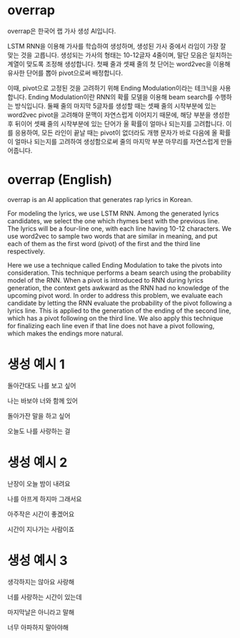 # overrap
overrap은 한국어 랩 가사 생성 AI입니다.

LSTM RNN을 이용해 가사를 학습하여 생성하며, 생성된 가사 중에서 라임이 가장 잘 맞는 것을 고릅니다.
생성되는 가사의 형태는 10-12글자 4줄이며, 말단 모음은 일치하는 계열이 맞도록 조정해 생성합니다.
첫째 줄과 셋째 줄의 첫 단어는 word2vec을 이용해 유사한 단어를 뽑아 pivot으로써 배정합니다.

이때, pivot으로 고정된 것을 고려하기 위해 Ending Modulation이라는 테크닉을 사용합니다.
Ending Modulation이란 RNN의 확률 모델을 이용해 beam search를 수행하는 방식입니다.
둘째 줄의 마지막 5글자를 생성할 때는 셋째 줄의 시작부분에 있는 word2vec pivot을 고려해야 문맥이 자연스럽게 이어지기 때문에,
해당 부분을 생성한 후 뒤이어 셋째 줄의 시작부분에 있는 단어가 올 확률이 얼마나 되는지를 고려합니다.
이를 응용하여, 모든 라인이 끝날 때는 pivot이 없더라도 개행 문자가 바로 다음에 올 확률이 얼마나 되는지를 고려하여 생성함으로써
줄의 마지막 부분 마무리를 자연스럽게 만들어줍니다.

# overrap (English)
overrap is an AI application that generates rap lyrics in Korean.

For modeling the lyrics, we use LSTM RNN. 
Among the generated lyrics candidates, we select the one which rhymes best with the previous line.
The lyrics will be a four-line one, with each line having 10-12 characters.
We use word2vec to sample two words that are similar in meaning,
and put each of them as the first word (pivot) of the first and the third line respectively.

Here we use a technique called Ending Modulation to take the pivots into consideration.
This technique performs a beam search using the probability model of the RNN.
When a pivot is introduced to RNN during lyrics generation, the context gets awkward
as the RNN had no knowledge of the upcoming pivot word.
In order to address this problem, we evaluate each candidate by letting the RNN
evaluate the probability of the pivot following a lyrics line.
This is applied to the generation of the ending of the second line, which has a pivot following on the third line.
We also apply this technique for finalizing each line even if that line does not have a pivot following,
which makes the endings more natural.

# 생성 예시 1
돌아간대도 나를 보고 싶어

나는 바보야 너와 함께 있어

돌아가잔 말을 하고 싶어

오늘도 나를 사랑하는 걸


# 생성 예시 2
난장이 오늘 밤이 내려요

나를 아프게 하지마 그래서요

아주작은 시간이 좋겠어요

시간이 지나가는 사람이죠

# 생성 예시 3
생각하지는 않아요 사랑해

너를 사랑하는 시간이 있는데

마지막날은 아니라고 말해

너무 아파하지 말아야해
